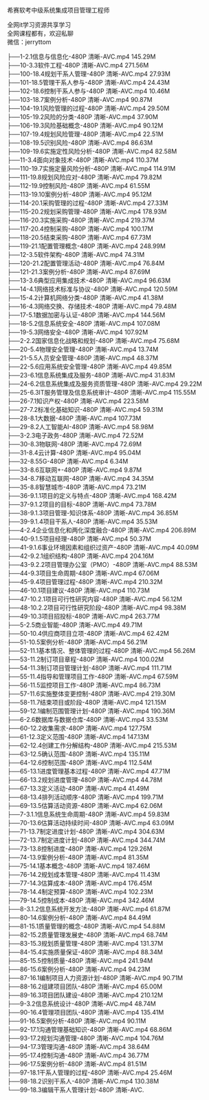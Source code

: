 希赛软考中级系统集成项目管理工程师

全网it学习资源共享学习<br>全网课程都有，欢迎私聊<br>微信：jerryttom<br>

├──1-2.1信息与信息化-480P 清晰-AVC.mp4 145.29M<br> ├──10-3.3软件工程-480P 清晰-AVC.mp4 271.56M<br> ├──100-18.4规划干系人管理-480P 清晰-AVC.mp4 27.93M<br> ├──101-18.5管理干系人参与-480P 清晰-AVC.mp4 24.43M<br> ├──102-18.6控制干系人参与-480P 清晰-AVC.mp4 10.46M<br> ├──103-18.7案例分析-480P 清晰-AVC.mp4 90.87M<br> ├──104-19.1风险管理的过程-480P 清晰-AVC.mp4 29.50M<br> ├──105-19.2风险的分类-480P 清晰-AVC.mp4 37.90M<br> ├──106-19.3风险基础概念-480P 清晰-AVC.mp4 90.12M<br> ├──107-19.4规划风险管理-480P 清晰-AVC.mp4 22.51M<br> ├──108-19.5识别风险-480P 清晰-AVC.mp4 86.63M<br> ├──109-19.6实施定性风险分析-480P 清晰-AVC.mp4 82.58M<br> ├──11-3.4面向对象技术-480P 清晰-AVC.mp4 110.37M<br> ├──110-19.7实施定量风险分析-480P 清晰-AVC.mp4 114.91M<br> ├──111-19.8规划风险应对-480P 清晰-AVC.mp4 79.82M<br> ├──112-19.9控制风险-480P 清晰-AVC.mp4 61.55M<br> ├──113-19.10案例分析-480P 清晰-AVC.mp4 95.12M<br> ├──114-20.1采购管理的过程-480P 清晰-AVC.mp4 27.33M<br> ├──115-20.2规划采购管理-480P 清晰-AVC.mp4 178.93M<br> ├──116-20.3实施采购-480P 清晰-AVC.mp4 219.37M<br> ├──117-20.4控制采购-480P 清晰-AVC.mp4 100.17M<br> ├──118-20.5结束采购-480P 清晰-AVC.mp4 67.73M<br> ├──119-21.1配置管理概念-480P 清晰-AVC.mp4 248.99M<br> ├──12-3.5软件架构-480P 清晰-AVC.mp4 74.31M<br> ├──120-21.2配置管理活动-480P 清晰-AVC.mp4 76.84M<br> ├──121-21.3案例分析-480P 清晰-AVC.mp4 87.69M<br> ├──13-3.6典型应用集成技术-480P 清晰-AVC.mp4 96.63M<br> ├──14-4.1网络技术标准与协议-480P 清晰-AVC.mp4 120.59M<br> ├──15-4.2计算机网络分类-480P 清晰-AVC.mp4 41.38M<br> ├──16-4.3网络交换、存储技术-480P 清晰-AVC.mp4 79.48M<br> ├──17-5.1数据加密与认证-480P 清晰-AVC.mp4 144.56M<br> ├──18-5.2信息系统安全-480P 清晰-AVC.mp4 107.08M<br> ├──19-5.3网络安全-480P 清晰-AVC.mp4 107.92M<br> ├──2-2.2国家信息化战略和规划-480P 清晰-AVC.mp4 75.68M<br> ├──20-5.4物理安全管理-480P 清晰-AVC.mp4 13.74M<br> ├──21-5.5人员安全管理-480P 清晰-AVC.mp4 48.37M<br> ├──22-5.6应用系统安全管理-480P 清晰-AVC.mp4 49.85M<br> ├──23-6.1信息系统集成及服务-480P 清晰-AVC.mp4 31.83M<br> ├──24-6.2信息系统集成及服务资质管理-480P 清晰-AVC.mp4 29.22M<br> ├──25-6.3IT服务管理及信息系统审计-480P 清晰-AVC.mp4 115.55M<br> ├──26-7.1知识产权-480P 清晰-AVC.mp4 223.58M<br> ├──27-7.2标准化基础知识-480P 清晰-AVC.mp4 59.31M<br> ├──28-8.1大数据-480P 清晰-AVC.mp4 107.73M<br> ├──29-8.2人工智能AI-480P 清晰-AVC.mp4 58.98M<br> ├──3-2.3电子政务-480P 清晰-AVC.mp4 72.52M<br> ├──30-8.3物联网-480P 清晰-AVC.mp4 72.69M<br> ├──31-8.4云计算-480P 清晰-AVC.mp4 95.04M<br> ├──32-8.55G-480P 清晰-AVC.mp4 6.34M<br> ├──33-8.6互联网+-480P 清晰-AVC.mp4 9.87M<br> ├──34-8.7移动互联网-480P 清晰-AVC.mp4 34.35M<br> ├──35-8.8智慧城市-480P 清晰-AVC.mp4 73.21M<br> ├──36-9.1.1项目的定义与特点-480P 清晰-AVC.mp4 168.42M<br> ├──37-9.1.2项目的目标-480P 清晰-AVC.mp4 73.78M<br> ├──38-9.1.3项目管理-知识体系-480P 清晰-AVC.mp4 36.85M<br> ├──39-9.1.4项目干系人-480P 清晰-AVC.mp4 35.53M<br> ├──4-2.4企业信息化和两化深度融合-480P 清晰-AVC.mp4 206.89M<br> ├──40-9.1.5项目经理-480P 清晰-AVC.mp4 50.37M<br> ├──41-9.1.6事业环境因素和组织过资产-480P 清晰-AVC.mp4 40.09M<br> ├──42-9.2.1组织结构-480P 清晰-AVC.mp4 204.16M<br> ├──43-9.2.2项目管理办公室（PMO）-480P 清晰-AVC.mp4 88.53M<br> ├──44-9.3项目生命周期-480P 清晰-AVC.mp4 67.06M<br> ├──45-9.4项目管理过程-480P 清晰-AVC.mp4 210.32M<br> ├──46-10.1项目建议-480P 清晰-AVC.mp4 110.73M<br> ├──47-10.2.1项目可行性研究内容-480P 清晰-AVC.mp4 56.12M<br> ├──48-10.2.2项目可行性研究阶段-480P 清晰-AVC.mp4 98.38M<br> ├──49-10.3项目招投标-480P 清晰-AVC.mp4 263.77M<br> ├──5-2.5商业智能-480P 清晰-AVC.mp4 49.71M<br> ├──50-10.4供应商项目立项-480P 清晰-AVC.mp4 62.42M<br> ├──51-10.5案例分析-480P 清晰-AVC.mp4 56.21M<br> ├──52-11.1基本情况、整体管理的过程-480P 清晰-AVC.mp4 56.26M<br> ├──53-11.2制订项目章程-480P 清晰-AVC.mp4 100.02M<br> ├──54-11.3制订项目管理计划-480P 清晰-AVC.mp4 111.71M<br> ├──55-11.4指导和管理项目工作-480P 清晰-AVC.mp4 67.59M<br> ├──56-11.5监控项目工作-480P 清晰-AVC.mp4 86.73M<br> ├──57-11.6实施整体变更控制-480P 清晰-AVC.mp4 219.30M<br> ├──58-11.7结束项目或阶段-480P 清晰-AVC.mp4 121.15M<br> ├──59-12.1编制范围管理计划-480P 清晰-AVC.mp4 190.36M<br> ├──6-2.6数据库与数据仓库-480P 清晰-AVC.mp4 33.53M<br> ├──60-12.2收集需求-480P 清晰-AVC.mp4 127.75M<br> ├──61-12.3定义范围-480P 清晰-AVC.mp4 147.13M<br> ├──62-12.4创建工作分解结构-480P 清晰-AVC.mp4 215.53M<br> ├──63-12.5确认范围-480P 清晰-AVC.mp4 135.11M<br> ├──64-12.6控制范围-480P 清晰-AVC.mp4 112.54M<br> ├──65-13.1进度管理基本过程-480P 清晰-AVC.mp4 47.71M<br> ├──66-13.2规划进度管理-480P 清晰-AVC.mp4 44.78M<br> ├──67-13.3定义活动-480P 清晰-AVC.mp4 41.49M<br> ├──68-13.4排列活动顺序-480P 清晰-AVC.mp4 199.71M<br> ├──69-13.5估算活动资源-480P 清晰-AVC.mp4 62.06M<br> ├──7-3.1.1信息系统生命周期-480P 清晰-AVC.mp4 59.83M<br> ├──70-13.6估算活动持续时间-480P 清晰-AVC.mp4 63.09M<br> ├──71-13.7制定进度计划-480P 清晰-AVC.mp4 304.63M<br> ├──72-13.7制定进度计划-480P 清晰-AVC.mp4 344.74M<br> ├──73-13.8控制进度-480P 清晰-AVC.mp4 129.26M<br> ├──74-13.9案例分析-480P 清晰-AVC.mp4 81.35M<br> ├──75-14.1基本概念-480P 清晰-AVC.mp4 187.46M<br> ├──76-14.2规划成本管理-480P 清晰-AVC.mp4 11.43M<br> ├──77-14.3估算成本-480P 清晰-AVC.mp4 176.45M<br> ├──78-14.4制定预算-480P 清晰-AVC.mp4 102.23M<br> ├──79-14.5控制成本-480P 清晰-AVC.mp4 342.46M<br> ├──8-3.1.2信息系统开发方法-480P 清晰-AVC.mp4 61.87M<br> ├──80-14.6案例分析-480P 清晰-AVC.mp4 84.49M<br> ├──81-15.1质量管理的概念-480P 清晰-AVC.mp4 54.88M<br> ├──82-15.2质量管理发展史-480P 清晰-AVC.mp4 68.74M<br> ├──83-15.3规划质量管理-480P 清晰-AVC.mp4 131.37M<br> ├──84-15.4实施质量保证-480P 清晰-AVC.mp4 88.34M<br> ├──85-15.5控制质量-480P 清晰-AVC.mp4 241.94M<br> ├──86-15.6案例分析-480P 清晰-AVC.mp4 94.23M<br> ├──87-16.1编制项目人力资源计划-480P 清晰-AVC.mp4 90.71M<br> ├──88-16.2组建项目团队-480P 清晰-AVC.mp4 65.00M<br> ├──89-16.3项目团队建设-480P 清晰-AVC.mp4 210.12M<br> ├──9-3.2信息系统设计-480P 清晰-AVC.mp4 48.74M<br> ├──90-16.4管理项目团队-480P 清晰-AVC.mp4 135.41M<br> ├──91-16.5案例分析-480P 清晰-AVC.mp4 90.11M<br> ├──92-17.1沟通管理基础知识-480P 清晰-AVC.mp4 68.86M<br> ├──93-17.2规划沟通管理-480P 清晰-AVC.mp4 104.76M<br> ├──94-17.3管理沟通-480P 清晰-AVC.mp4 38.64M<br> ├──95-17.4控制沟通-480P 清晰-AVC.mp4 36.77M<br> ├──96-17.5案例分析-480P 清晰-AVC.mp4 81.51M<br> ├──97-18.1干系人管理的过程-480P 清晰-AVC.mp4 25.46M<br> ├──98-18.2识别干系人-480P 清晰-AVC.mp4 130.38M<br> └──99-18.3编辑干系人管理计划-480P 清晰-AVC.